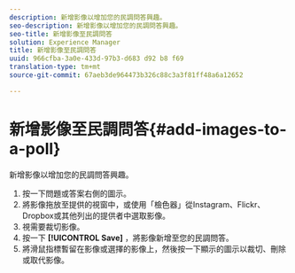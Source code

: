 ```yaml
---
description: 新增影像以增加您的民調問答興趣。
seo-description: 新增影像以增加您的民調問答興趣。
seo-title: 新增影像至民調問答
solution: Experience Manager
title: 新增影像至民調問答
uuid: 966cfba-3a0e-433d-97b3-d683 d92 b8 f69
translation-type: tm+mt
source-git-commit: 67aeb3de964473b326c88c3a3f81ff48a6a12652

---
```



# 新增影像至民調問答{#add-images-to-a-poll}

新增影像以增加您的民調問答興趣。

1. 按一下問題或答案右側的圖示。
1. 將影像拖放至提供的視窗中，或使用「檢色器」從Instagram、Flickr、Dropbox或其他列出的提供者中選取影像。
1. 視需要裁切影像。
1. 按一下 **[!UICONTROL Save]** ，將影像新增至您的民調問答。
1. 將滑鼠指標暫留在影像或選擇的影像上，然後按一下顯示的圖示以裁切、刪除或取代影像。
